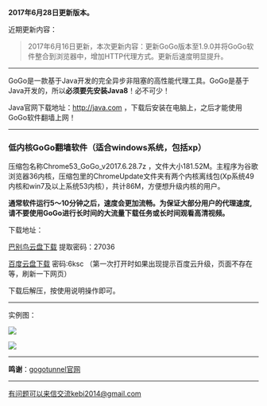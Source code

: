 **2017年6月28日更新版本。**

近期更新内容：

> 2017年6月16日更新，本次更新内容：更新GoGo版本至1.9.0并将GoGo软件整合到浏览器中，增加HTTP代理方式。更新后速度明显提升。

***

GoGo是一款基于Java开发的完全异步非阻塞的高性能代理工具。GoGo是基于Java开发的，所以**必须要先安装Java8**！必不可少！

Java官网下载地址：http://java.com  ，下载后安装在电脑上，之后才能使用GoGo软件翻墙上网！


***

### 低内核GoGo翻墙软件（适合windows系统，包括xp）

压缩包名称Chrome53_GoGo_v2017.6.28.7z ，文件大小181.52M。主程序为谷歌浏览器36内核，压缩包里的ChromeUpdate文件夹有两个内核离线包(Xp系统49内核和win7及以上系统53内核），共计86M，方便想升级内核的用户。

**通常软件运行5～10分钟之后，速度会更加流畅。为保证大部分用户的代理速度, 请不要使用GoGo进行长时间的大流量下载任务或长时间观看高清视频。**


下载地址：

[巴别鸟云盘下载](http://www.babel.cc/share.do?s=1501514814800401) 提取密码：27036

[百度云盘下载](https://pan.baidu.com/s/1slr0rzn) 密码:6ksc （第一次打开时如果出现提示百度云升级，页面不存在等，刷新一下网页）

下载后解压，按使用说明操作即可。

***

实例图：

![](https://raw.githubusercontent.com/Alvin9999/pac2/master/gogo100.PNG)

![](https://raw.githubusercontent.com/Alvin9999/pac2/master/gogo101.PNG)


***

**鸣谢**：[gogotunnel官网](http://www.gogotunnel.com/)


***

有问题可以来信交流kebi2014@gmail.com

